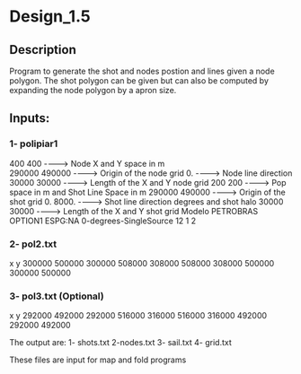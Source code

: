 # Design_1.5
## Description
Program to generate the shot and nodes postion and lines given a node polygon.
The shot polygon can be given but can also be computed by expanding the node polygon by a apron size.

## Inputs:
### 1- polipiar1 

400 400         ----> Node X and Y space in m  
290000 490000   ----> Origin of the node grid 
0.              ----> Node line direction
30000 30000     ----> Length of the X and Y node grid
200 200         ----> Pop space in m and Shot Line Space in m
290000 490000   ----> Origin of the shot grid
0. 8000.        ----> Shot line direction degrees and shot halo
30000 30000     ----> Length of the X and Y shot grid
Modelo PETROBRAS
OPTION1 ESPG:NA
0-degrees-SingleSource 12
1 2

### 2- pol2.txt    
x y
300000 500000
300000 508000
308000 508000
308000 500000
300000 500000

### 3- pol3.txt (Optional)
x y
292000 492000
292000 516000
316000 516000
316000 492000
292000 492000





The output are:
1- shots.txt
2-nodes.txt
3- sail.txt
4- grid.txt

These files are input for map and fold programs

